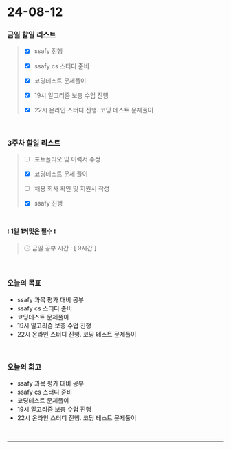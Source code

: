# 24-08-12
### 금일 할일 리스트
> - [x]  ssafy 진행
>
> - [x]  ssafy cs 스터디 준비
>
> - [x]  코딩테스트 문제풀이
>
> - [x]  19시 알고리즘 보충 수업 진행
>
> - [x]  22시 온라인 스터디 진행. 코딩 테스트 문제풀이

<br/>

### 3주차 할일 리스트  
> - [ ]  포트폴리오 및 이력서 수정
>
> - [x]  코딩테스트 문제 풀이
>
> - [ ]  채용 회사 확인 및 지원서 작성
>
> - [x]  ssafy 진행

<br/>

❗ **1일 1커밋은 필수** ❗
> 🕒 금일 공부 시간 : [ 9시간 ]

<br/>

### 오늘의 목표
- ssafy 과목 평가 대비 공부
- ssafy cs 스터디 준비
- 코딩테스트 문제풀이
- 19시 알고리즘 보충 수업 진행
- 22시 온라인 스터디 진행. 코딩 테스트 문제풀이

<br>

### 오늘의 회고
- ssafy 과목 평가 대비 공부
- ssafy cs 스터디 준비
- 코딩테스트 문제풀이
- 19시 알고리즘 보충 수업 진행
- 22시 온라인 스터디 진행. 코딩 테스트 문제풀이

<br/>

------------  
